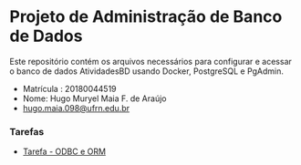 # Projeto de Administração de Banco de Dados

Este repositório contém os arquivos necessários para configurar e acessar o banco de dados AtividadesBD usando Docker, PostgreSQL e PgAdmin.

- Matrícula : 20180044519
- Nome: Hugo Muryel Maia F. de Araújo
- hugo.maia.098@ufrn.edu.br

### Tarefas

- [Tarefa - ODBC e ORM](tarefas/orm/tarefa-orm.md)
